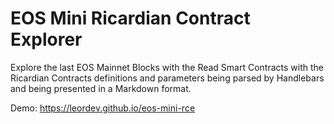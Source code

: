 # EOS Mini Ricardian Contract Explorer

Explore the last EOS Mainnet Blocks with the Read Smart Contracts with the Ricardian Contracts definitions and parameters being parsed by Handlebars and being presented in a Markdown format.

Demo: https://leordev.github.io/eos-mini-rce



